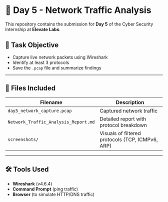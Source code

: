 # 🧪 Day 5 - Network Traffic Analysis

This repository contains the submission for **Day 5** of the Cyber Security Internship at **Elevate Labs**.

## 🎯 Task Objective

- Capture live network packets using Wireshark
- Identify at least 3 protocols
- Save the `.pcap` file and summarize findings

---

## 📂 Files Included

| Filename | Description |
|----------|-------------|
| `day5_network_capture.pcap` | Captured network traffic |
| `Network_Traffic_Analysis_Report.md` | Detailed report with protocol breakdown |
| `screenshots/` | Visuals of filtered protocols (TCP, ICMPv6, ARP) |

---

## 🛠️ Tools Used

- **Wireshark** (v4.6.4)
- **Command Prompt** (ping traffic)
- **Browser** (to simulate HTTP/DNS traffic)
